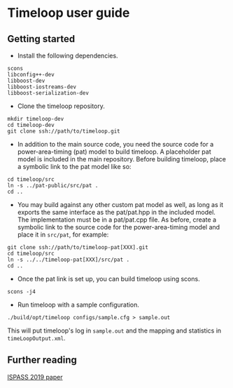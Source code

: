 # Timeloop user guide

## Getting started

* Install the following dependencies.
```
scons
libconfig++-dev
libboost-dev
libboost-iostreams-dev
libboost-serialization-dev
```

* Clone the timeloop repository.
```
mkdir timeloop-dev
cd timeloop-dev
git clone ssh://path/to/timeloop.git
```

* In addition to the main source code, you need the source code for a
  power-area-timing (pat) model to build timeloop. A placeholder pat model
  is included in the main repository. Before building timeloop, place a
  symbolic link to the pat model like so:
```
cd timeloop/src
ln -s ../pat-public/src/pat .
cd ..
```

* You may build against any other custom pat model as well, as long as
  it exports the same interface as the pat/pat.hpp in the included model.
  The implementation must be in a pat/pat.cpp file. As before, create a
  symbolic link to the source code for the power-area-timing model and
  place it in `src/pat`, for example:
```
git clone ssh://path/to/timeloop-pat[XXX].git
cd timeloop/src
ln -s ../../timeloop-pat[XXX]/src/pat .
cd ..
```

* Once the pat link is set up, you can build timeloop using scons.
```
scons -j4
```

* Run timeloop with a sample configuration.
```
./build/opt/timeloop configs/sample.cfg > sample.out
```
This will put timeloop's log in `sample.out` and the mapping and statistics
in `timeLoopOutput.xml`.

## Further reading
[ISPASS 2019 paper](http://parashar.org/ispass19.pdf)
